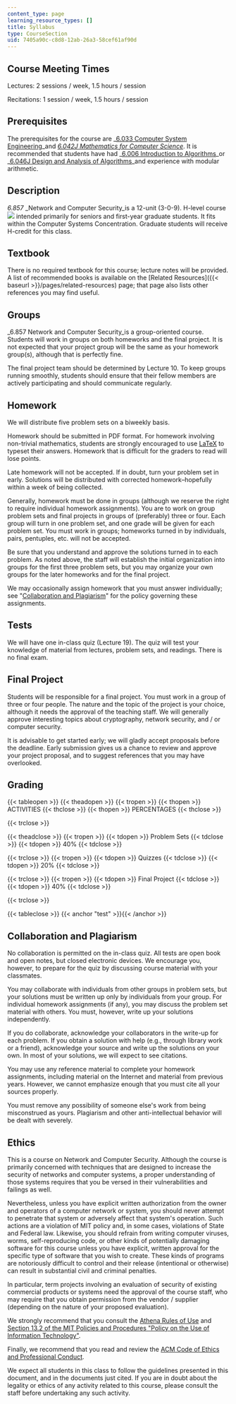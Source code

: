 ```yaml
---
content_type: page
learning_resource_types: []
title: Syllabus
type: CourseSection
uid: 7405a90c-c8d8-12ab-26a3-58cef61af90d
---
```


Course Meeting Times
--------------------

Lectures: 2 sessions / week, 1.5 hours / session

Recitations: 1 session / week, 1.5 hours / session

Prerequisites
-------------

The prerequisites for the course are _[6.033 Computer System Engineering](/courses/6-033-computer-system-engineering-spring-2009/)_and [_6.042J Mathematics for Computer Science_](/courses/6-042j-mathematics-for-computer-science-spring-2015/). It is recommended that students have had _[6.006 Introduction to Algorithms](/courses/6-006-introduction-to-algorithms-fall-2011/)_or _[6.046J Design and Analysis of Algorithms](/courses/6-046j-introduction-to-algorithms-sma-5503-fall-2005/)_and experience with modular arithmetic.

Description
-----------

_6.857_ _Network and Computer Security_is a 12-unit (3-0-9). H-level course ![](/images/educator/icon-question-hlevel.png) intended primarily for seniors and first-year graduate students. It fits within the Computer Systems Concentration. Graduate students will receive H-credit for this class.

Textbook
--------

There is no required textbook for this course; lecture notes will be provided. A list of recommended books is available on the [Related Resources]({{< baseurl >}}/pages/related-resources) page; that page also lists other references you may find useful.

Groups
------

_6.857 Network and Computer Security_is a group-oriented course. Students will work in groups on both homeworks and the final project. It is not expected that your project group will be the same as your homework group(s), although that is perfectly fine.

The final project team should be determined by Lecture 10. To keep groups running smoothly, students should ensure that their fellow members are actively participating and should communicate regularly.

Homework
--------

We will distribute five problem sets on a biweekly basis.

Homework should be submitted in PDF format. For homework involving non-trivial mathematics, students are strongly encouraged to use [LaTeX](http://www.latex-project.org/) to typeset their answers. Homework that is difficult for the graders to read will lose points.

Late homework will not be accepted. If in doubt, turn your problem set in early. Solutions will be distributed with corrected homework–hopefully within a week of being collected.

Generally, homework must be done in groups (although we reserve the right to require individual homework assignments). You are to work on group problem sets and final projects in groups of (preferably) three or four. Each group will turn in one problem set, and one grade will be given for each problem set. You must work in groups; homeworks turned in by individuals, pairs, pentuples, etc. will not be accepted.

Be sure that you understand and approve the solutions turned in to each problem. As noted above, the staff will establish the initial organization into groups for the first three problem sets, but you may organize your own groups for the later homeworks and for the final project.

We may occasionally assign homework that you must answer individually; see "[Collaboration and Plagiarism](#test)" for the policy governing these assignments.

Tests
-----

We will have one in-class quiz (Lecture 19). The quiz will test your knowledge of material from lectures, problem sets, and readings. There is no final exam.

Final Project
-------------

Students will be responsible for a final project. You must work in a group of three or four people. The nature and the topic of the project is your choice, although it needs the approval of the teaching staff. We will generally approve interesting topics about cryptography, network security, and / or computer security.

It is advisable to get started early; we will gladly accept proposals before the deadline. Early submission gives us a chance to review and approve your project proposal, and to suggest references that you may have overlooked.

Grading
-------

{{< tableopen >}}
{{< theadopen >}}
{{< tropen >}}
{{< thopen >}}
ACTIVITIES
{{< thclose >}}
{{< thopen >}}
PERCENTAGES
{{< thclose >}}

{{< trclose >}}

{{< theadclose >}}
{{< tropen >}}
{{< tdopen >}}
Problem Sets
{{< tdclose >}}
{{< tdopen >}}
40%
{{< tdclose >}}

{{< trclose >}}
{{< tropen >}}
{{< tdopen >}}
Quizzes
{{< tdclose >}}
{{< tdopen >}}
20%
{{< tdclose >}}

{{< trclose >}}
{{< tropen >}}
{{< tdopen >}}
Final Project
{{< tdclose >}}
{{< tdopen >}}
40%
{{< tdclose >}}

{{< trclose >}}

{{< tableclose >}}
{{< anchor "test" >}}{{< /anchor >}}

Collaboration and Plagiarism
----------------------------

No collaboration is permitted on the in-class quiz. All tests are open book and open notes, but closed electronic devices. We encourage you, however, to prepare for the quiz by discussing course material with your classmates.

You may collaborate with individuals from other groups in problem sets, but your solutions must be written up only by individuals from your group. For individual homework assignments (if any), you may discuss the problem set material with others. You must, however, write up your solutions independently.

If you do collaborate, acknowledge your collaborators in the write-up for each problem. If you obtain a solution with help (e.g., through library work or a friend), acknowledge your source and write up the solutions on your own. In most of your solutions, we will expect to see citations.

You may use any reference material to complete your homework assignments, including material on the Internet and material from previous years. However, we cannot emphasize enough that you must cite all your sources properly.

You must remove any possibility of someone else's work from being misconstrued as yours. Plagiarism and other anti-intellectual behavior will be dealt with severely.

Ethics
------

This is a course on Network and Computer Security. Although the course is primarily concerned with techniques that are designed to increase the security of networks and computer systems, a proper understanding of those systems requires that you be versed in their vulnerabilities and failings as well.

Nevertheless, unless you have explicit written authorization from the owner and operators of a computer network or system, you should never attempt to penetrate that system or adversely affect that system's operation. Such actions are a violation of MIT policy and, in some cases, violations of State and Federal law. Likewise, you should refrain from writing computer viruses, worms, self-reproducing code, or other kinds of potentially damaging software for this course unless you have explicit, written approval for the specific type of software that you wish to create. These kinds of programs are notoriously difficult to control and their release (intentional or otherwise) can result in substantial civil and criminal penalties.

In particular, term projects involving an evaluation of security of existing commercial products or systems need the approval of the course staff, who may require that you obtain permission from the vendor / supplier (depending on the nature of your proposed evaluation).

We strongly recommend that you consult the [Athena Rules of Use](http://ist.mit.edu/services/athena/olh/rules) and [Section 13.2 of the MIT Policies and Procedures "Policy on the Use of Information Technology"](https://policies-procedures.mit.edu/information-policies/policy-use-information-technology-resources).

Finally, we recommend that you read and review the [ACM Code of Ethics and Professional Conduct](http://www.acm.org/about/code-of-ethics).

We expect all students in this class to follow the guidelines presented in this document, and in the documents just cited. If you are in doubt about the legality or ethics of any activity related to this course, please consult the staff before undertaking any such activity.
